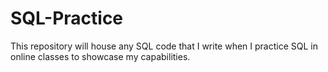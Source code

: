 # SQL-Practice
This repository will house any SQL code that I write when I practice SQL in online classes to showcase my capabilities. 
